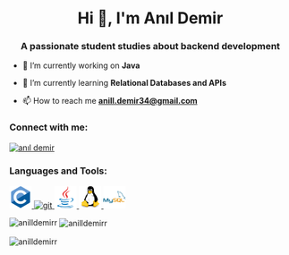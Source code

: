 <h1 align="center">Hi 👋, I'm Anıl Demir</h1>
<h3 align="center">A passionate student studies about backend development</h3>

- 🔭 I’m currently working on **Java**

- 🌱 I’m currently learning **Relational Databases and APIs**

- 📫 How to reach me **anill.demir34@gmail.com**

<h3 align="left">Connect with me:</h3>
<p align="left">
<a href="https://linkedin.com/in/anıl demir" target="blank"><img align="center" src="https://raw.githubusercontent.com/rahuldkjain/github-profile-readme-generator/master/src/images/icons/Social/linked-in-alt.svg" alt="anıl demir" height="30" width="40" /></a>
</p>

<h3 align="left">Languages and Tools:</h3>
<p align="left"> <a href="https://www.cprogramming.com/" target="_blank" rel="noreferrer"> <img src="https://raw.githubusercontent.com/devicons/devicon/master/icons/c/c-original.svg" alt="c" width="40" height="40"/> </a> <a href="https://git-scm.com/" target="_blank" rel="noreferrer"> <img src="https://www.vectorlogo.zone/logos/git-scm/git-scm-icon.svg" alt="git" width="40" height="40"/> </a> <a href="https://www.java.com" target="_blank" rel="noreferrer"> <img src="https://raw.githubusercontent.com/devicons/devicon/master/icons/java/java-original.svg" alt="java" width="40" height="40"/> </a> <a href="https://www.linux.org/" target="_blank" rel="noreferrer"> <img src="https://raw.githubusercontent.com/devicons/devicon/master/icons/linux/linux-original.svg" alt="linux" width="40" height="40"/> </a> <a href="https://www.mysql.com/" target="_blank" rel="noreferrer"> <img src="https://raw.githubusercontent.com/devicons/devicon/master/icons/mysql/mysql-original-wordmark.svg" alt="mysql" width="40" height="40"/> </a> </p>

<p><img align="left" src="https://github-readme-stats.vercel.app/api/top-langs?username=anilldemirr&show_icons=true&locale=en&layout=compact" alt="anilldemirr" /></p>

<p>&nbsp;<img align="center" src="https://github-readme-stats.vercel.app/api?username=anilldemirr&show_icons=true&locale=en" alt="anilldemirr" /></p>

<p><img align="center" src="https://github-readme-streak-stats.herokuapp.com/?user=anilldemirr&" alt="anilldemirr" /></p>
